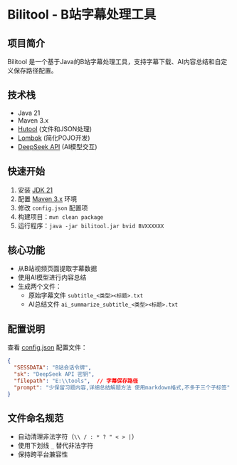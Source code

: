 # Bilitool - B站字幕处理工具

## 项目简介
Bilitool 是一个基于Java的B站字幕处理工具，支持字幕下载、AI内容总结和自定义保存路径配置。

## 技术栈
- Java 21
- Maven 3.x
- [Hutool](https://github.com/dromara/hutool) (文件和JSON处理)
- [Lombok](https://projectlombok.org/) (简化POJO开发)
- [DeepSeek API](https://www.deepseek.com/) (AI模型交互)

## 快速开始
1. 安装 [JDK 21](https://jdk.java.net/archive/)
2. 配置 [Maven 3.x](https://maven.apache.org/) 环境
3. 修改 `config.json` 配置项
4. 构建项目：`mvn clean package`
5. 运行程序：`java -jar bilitool.jar bvid BVXXXXXX`

## 核心功能
- 从B站视频页面提取字幕数据
- 使用AI模型进行内容总结
- 生成两个文件：
  - 原始字幕文件 `subtitle_<类型><标题>.txt`
  - AI总结文件 `ai_summarize_subtitle_<类型><标题>.txt`

## 配置说明
查看 [config.json](src/main/resources/config.json) 配置文件：
```json
{
  "SESSDATA": "B站会话令牌",
  "sk": "DeepSeek API 密钥",
  "filepath": "E:\\tools",  // 字幕保存路径
  "prompt": "少保留习题内容,详细总结解题方法 使用markdown格式,不多于三个子标签"
}
```

## 文件命名规范
- 自动清理非法字符（`\\ / : * ? " < > |`）
- 使用下划线 `_` 替代非法字符
- 保持跨平台兼容性